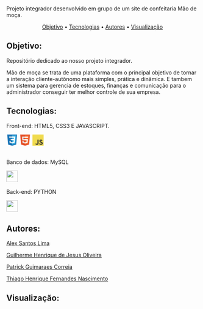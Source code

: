 <img src="image/logo.png" alt="" width="250">
<p>Projeto integrador desenvolvido em grupo de um site de confeitaria Mão de moça.</p>
<p align="center">
 <a href="#objetivo">Objetivo</a> • 
 <a href="#tecnologias">Tecnologias</a> • 
<a href="#autores">Autores</a> •
 <a href="#Visualização">Visualização</a>
</p>
<h2 id="objetivo">Objetivo:</h2>
<p>
Repositório dedicado ao nosso projeto integrador.</p>
Mão de moça se trata de uma plataforma com o principal objetivo de tornar a interação cliente-autônomo mais simples, prática e dinâmica. E tambem um sistema para gerencia de estoques, finanças e comunicação para o administrador conseguir ter melhor controle de sua empresa.<br>
<p>
</p>
<h2 id="tecnologias">Tecnologias:</h2>
<p>
Front-end: HTML5, CSS3 E JAVASCRIPT.
</p>
<img alt="CSS" src="https://github.com/devicons/devicon/raw/master/icons/css3/css3-original.svg" width="30" height="30"  /> <img alt="HTML" src="https://github.com/devicons/devicon/raw/master/icons/html5/html5-original.svg" width="30" height="30" />
<img alt="JS" src="https://github.com/devicons/devicon/raw/master/icons/javascript/javascript-original.svg"  width="30" height="30"/>
<br>
<br>
<p>Banco de dados: MySQL
</p>
<img src="https://cdn.jsdelivr.net/gh/devicons/devicon/icons/mysql/mysql-original.svg" width="30" height="30" />
<p>Back-end: PYTHON
</p>
<img src="https://cdn.jsdelivr.net/gh/devicons/devicon/icons/python/python-original.svg"
 width="30" height="30"  />
<h2 id="autores">Autores:</h2>

<a href="https://github.com/AlexsLima17"><p>Alex Santos Lima</p></a>
<a href="https://github.com/guiH0l1"><p>Guilherme Henrique de Jesus Oliveira</p></a>
<a href="https://github.com/PatrickHeiisen"><p>Patrick Guimaraes Correia</p></a>
<a href="https://github.com/Thiago1347"><p>Thiago Henrique Fernandes Nascimento</p></a>
<h2 id="Visualização">Visualização:</h2>
<div align="center">

</div>

